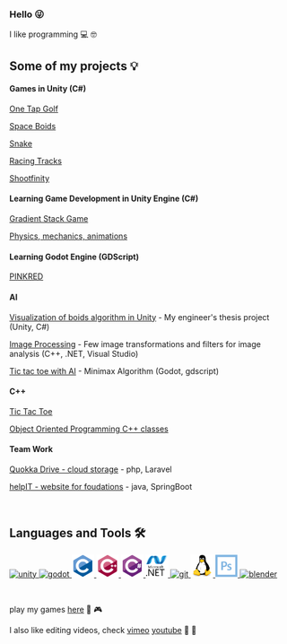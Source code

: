 ### Hello :stuck_out_tongue_winking_eye:

I like programming :computer: :nerd_face:
<br />

## Some of my projects :bulb: 


#### Games in Unity (C#)
[One Tap Golf](https://github.com/containedx/One-Tap-Golf)

[Space Boids](https://github.com/containedx/Space-Boids)

[Snake](https://github.com/containedx/Viper-Snake-Game)

[Racing Tracks](https://github.com/containedx/Racing-Tracks)

[Shootfinity](https://github.com/containedx/Shootfinity)


#### Learning Game Development in Unity Engine (C#)
[Gradient Stack Game](https://github.com/containedx/Gradient-Stack-Game)

[Physics, mechanics, animations](https://github.com/containedx/Playing-with-Unity)


#### Learning Godot Engine (GDScript)

[PINKRED](https://github.com/containedx/PINKRED)


#### AI
[Visualization of boids algorithm in Unity](https://github.com/containedx/Boid-Algorithm-In-Unity) - My engineer's thesis project (Unity, C#)

[Image Processing](https://github.com/containedx/Image-Processing) - Few image transformations and filters for image analysis (C++, .NET, Visual Studio)

[Tic tac toe with AI](https://github.com/containedx/tic-tac-toe-AI) - Minimax Algorithm (Godot, gdscript)


#### C++
[Tic Tac Toe](https://github.com/containedx/tictactoe)

[Object Oriented Programming C++ classes](https://github.com/containedx/Object-Oriented-CPP)


#### Team Work
[Quokka Drive - cloud storage](https://github.com/containedx/Quoka-Drive) - php, Laravel

[helpIT - website for foudations](https://github.com/containedx/helpIT) - java, SpringBoot

<br />

## Languages and Tools  :hammer_and_wrench:
<p align="left">
  <a href="https://unity.com/" target="_blank"> <img src="https://logos-download.com/wp-content/uploads/2019/11/Unity_Web_Player_Logo.png" alt="unity" width="80" height="40"/> </a>
  <a href="https://godotengine.org/" target="_blank"> <img src="https://upload.wikimedia.org/wikipedia/commons/thumb/6/6a/Godot_icon.svg/2048px-Godot_icon.svg.png" alt="godot" width="40" height="40"/> </a>
  <a href="https://www.cprogramming.com/" target="_blank"> <img src="https://raw.githubusercontent.com/devicons/devicon/master/icons/c/c-original.svg" alt="c" width="40" height="40"/> </a> 
  <a href="https://www.w3schools.com/cpp/" target="_blank"> <img src="https://raw.githubusercontent.com/devicons/devicon/master/icons/cplusplus/cplusplus-original.svg" alt="cplusplus" width="40" height="40"/> </a> 
  <a href="https://www.w3schools.com/cs/" target="_blank"> <img src="https://raw.githubusercontent.com/devicons/devicon/master/icons/csharp/csharp-original.svg" alt="csharp" width="40" height="40"/> </a> 
  <a href="https://dotnet.microsoft.com/" target="_blank"> <img src="https://raw.githubusercontent.com/devicons/devicon/master/icons/dot-net/dot-net-original-wordmark.svg" alt="dotnet" width="40" height="40"/> </a> 
  <a href="https://git-scm.com/" target="_blank"> <img src="https://www.vectorlogo.zone/logos/git-scm/git-scm-icon.svg" alt="git" width="40" height="40"/> </a> <a href="https://www.linux.org/" target="_blank"> <img src="https://raw.githubusercontent.com/devicons/devicon/master/icons/linux/linux-original.svg" alt="linux" width="40" height="40"/> </a> 
  <a href="https://www.photoshop.com/en" target="_blank"> <img src="https://raw.githubusercontent.com/devicons/devicon/master/icons/photoshop/photoshop-line.svg" alt="photoshop" width="40" height="40"/> </a> 
 <a href="https://www.blender.org/" target="_blank"> <img src="https://download.blender.org/branding/community/blender_community_badge_white.svg" alt="blender" width="40" height="40"/> </a> </p>

<br />

play my games [here](https://containedx.itch.io/) :space_invader: :video_game: 

I also like editing videos, check [vimeo](https://vimeo.com/user101730484) [youtube](https://www.youtube.com/c/KingaZawarty) :movie_camera: :vhs:
